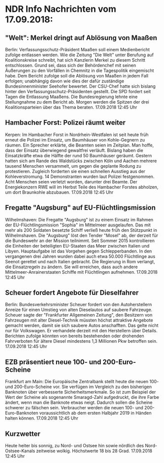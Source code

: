 # NDR Info Nachrichten vom 17.09.2018:


## "Welt": Merkel dringt auf Ablösung von Maaßen
Berlin: Verfassungsschutz-Präsident Maaßen soll einem Medienbericht zufolge entlassen werden. Wie die Zeitung "Die Welt" unter Berufung auf Koalitionskreise schreibt, hat sich Kanzlerin Merkel zu diesem Schritt entschlossen. Grund sei, dass sich der Behördenchef mit seinen Äußerungen zu den Vorfällen in Chemnitz in die Tagespolitik eingemischt habe. Dem Bericht zufolge soll die Ablösung von Maaßen in jedem Fall erfolgen; unabhängig davon  wie dies der dafür zuständige Bundesinnenminister Seehofer bewertet. Der CSU-Chef hatte sich bislang hinter den Verfassungsschutz-Präsidenten gestellt. Die SPD fordert seit Tagen die Entlassung Maaßens. Die Bundesregierung lehnte eine Stellungnahme zu dem Bericht ab. Morgen werden die Spitzen der drei Koalitionsparteien über das Thema beraten. 17.09.2018 12:45 Uhr 

## Hambacher Forst: Polizei räumt weiter
Kerpen: Im Hambacher Forst in Nordrhein-Westfalen ist seit heute früh erneut die Polizei im Einsatz, um Baumhäuser von Kohle-Gegnern zu räumen. Ein Sprecher erklärte, die Beamten seien im Zeitplan. Man hoffe, dass der Einsatz überwiegend gewaltfrei verläuft. Bislang haben die Einsatzkräfte etwa die Hälfte der rund 50 Baumhäuser geräumt. Gestern hatten sich am Rande des Waldstücks zwischen Köln und Aachen mehrere tausend Menschen versammelt, um gegen die geplante Rodung zu protestieren. Zugleich forderten sie einen schnellen Ausstieg aus der Kohleverstromung. 14 Demonstranten wurden laut Polizei festgenommen. Acht Menschen seien verletzt worden, darunter drei Beamte. Der Energiekonzern RWE will im Herbst Teile des Hambacher Forstes abholzen, um dort Braunkohle abzubauen. 17.09.2018 12:45 Uhr 

## Fregatte "Augsburg" auf EU-Flüchtlingsmission
Wilhelmshaven: Die Fregatte "Augsburg" ist zu einem Einsatz im Rahmen der EU-Flüchtlingsmission "Sophia" im Mittelmeer ausgelaufen. Das mit mehr als 200 Soldaten besetzte Schiff verließ heute früh den Stützpunkt in Wilhelmshaven. Die "Augsburg" löst den Tender "Mosel" ab, der derzeit für die Bundeswehr an der Mission teilnimmt. Seit Sommer 2015 kontrollieren die Einheiten der beteiligten EU-Staaten das Meer zwischen Italien und Libyen. Hauptaufgabe ist das Vorgehen gegen Schlepperbanden. In den vergangenen drei Jahren wurden dabei auch etwa 50.000 Flüchtlinge aus Seenot gerettet und nach Italien gebracht. Die Regierung in Rom verlangt, die Einsatzregeln zu ändern. Sie will erreichen, dass auch andere Mittelmeer-Anrainerstaaten Schiffe mit Flüchtlingen aufnehmen. 17.09.2018 12:45 Uhr 

## Scheuer fordert Angebote für Dieselfahrer
Berlin: Bundesverkehrsminister Scheuer fordert von den Autoherstellern Anreize für einen Umstieg von alten Dieselautos auf saubere Fahrzeuge. Scheuer sagte der "Frankfurter Allgemeinen Zeitung", den Besitzern von Fahrzeugen mit alter Diesel-Technik müssten höchst attraktive Angebote gemacht werden, damit sie sich saubere Autos anschafften. Das gelte nicht nur für Volkswagen. Er verhandele derzeit mit den Herstellern über Details. Berichten zufolge könnten von bereits bestehenden oder drohenden Fahrverboten für ältere Diesel mindestens 1,3 Millionen Pkw betroffen sein. 17.09.2018 12:45 Uhr 

## EZB präsentiert neue 100- und 200-Euro-Scheine
Frankfurt am Main: Die Europäische Zentralbank stellt heute die neuen 100- und 200-Euro-Scheine vor. Sie verfügen im Vergleich zu den bisherigen Banknoten über verbesserte Sicherheitsmerkmale. So ist zum Beispiel der Wert der Scheine als sogenannte Smaragd-Zahl aufgedruckt, die ihre Farbe ändert, wenn man die Banknote etwas neigt. Dadurch sollen die Scheine schwerer zu fälschen sein. Verbraucher werden die neuen 100- und 200-Euro-Banknoten voraussichtlich ab dem ersten Halbjahr 2019 in Händen halten können. 17.09.2018 12:45 Uhr 

## Kurzwetter
Heute heiter bis sonnig, zu Nord- und Ostsee hin sowie nördlich des Nord-Ostsee-Kanals zeitweise wolkig. Höchstwerte 18 bis 28 Grad. 17.09.2018 12:45 Uhr 
